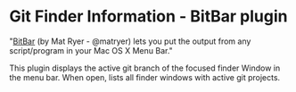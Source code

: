 # Git Finder Information - BitBar plugin

"[BitBar](https://github.com/matryer/bitbar) (by Mat Ryer - @matryer) lets you put the output from any script/program in your Mac OS X Menu Bar."

This plugin displays the active git branch of the focused finder Window in the menu bar. When open, lists all finder windows with active git projects.
